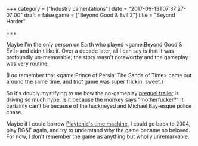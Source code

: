 +++
category = ["Industry Lamentations"]
date = "2017-06-13T07:37:27-07:00"
draft = false
game = ["Beyond Good & Evil 2"]
title = "Beyond Harder"

+++

Maybe I'm the only person on Earth who played <game:Beyond Good & Evil> and didn't like it.  Over a decade later, all I can say is that it was profoundly un-memorable; the story wasn't noteworthy and the gameplay was very routine.

(I <i>do</i> remember that <game:Prince of Persia: The Sands of Time> came out around the same time, and <i>that</i> game was super frickin' sweet.)

So it's doubly mystifying to me how the no-gameplay <a href="https://www.youtube.com/watch?v=EAYN08YoaV8">prequel trailer</a> is driving so much hype.  Is it because the monkey says "motherfucker?"  It certainly can't be because of the hackneyed and Michael Bay-esque police chase.

Maybe if I could borrow [Playtonic's time machine]($SiteBaseURL$2017/04/13/banjo-timewarpey/), I could go back to 2004, play BG&E again, and try to understand why the game became so beloved.  For now, I don't remember the game as anything but wholly unremarkable.
